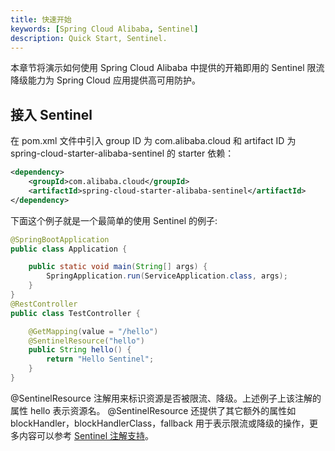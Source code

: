 ```yaml
---
title: 快速开始
keywords: [Spring Cloud Alibaba, Sentinel]
description: Quick Start, Sentinel.
---
```


本章节将演示如何使用 Spring Cloud Alibaba 中提供的开箱即用的 Sentinel 限流降级能力为 Spring Cloud 应用提供高可用防护。

## 接入 Sentinel

在 pom.xml 文件中引入 group ID 为 com.alibaba.cloud 和 artifact ID 为 spring-cloud-starter-alibaba-sentinel 的 starter 依赖：

```xml
<dependency>
    <groupId>com.alibaba.cloud</groupId>
    <artifactId>spring-cloud-starter-alibaba-sentinel</artifactId>
</dependency>
```

下面这个例子就是一个最简单的使用 Sentinel 的例子:

```java
@SpringBootApplication
public class Application {

    public static void main(String[] args) {
        SpringApplication.run(ServiceApplication.class, args);
    }
}
@RestController
public class TestController {

    @GetMapping(value = "/hello")
    @SentinelResource("hello")
    public String hello() {
        return "Hello Sentinel";
    }
}
```

@SentinelResource 注解用来标识资源是否被限流、降级。上述例子上该注解的属性 hello 表示资源名。 @SentinelResource 还提供了其它额外的属性如 blockHandler，blockHandlerClass，fallback 用于表示限流或降级的操作，更多内容可以参考 [Sentinel 注解支持](https://github.com/alibaba/Sentinel/wiki/%E6%B3%A8%E8%A7%A3%E6%94%AF%E6%8C%81)。

